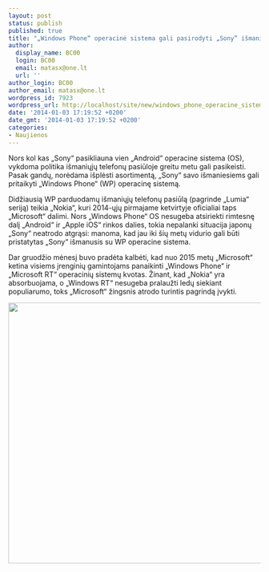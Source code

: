 ```yaml
---
layout: post
status: publish
published: true
title: "„Windows Phone“ operacinė sistema gali pasirodyti „Sony“ išmaniuosiuose"
author:
  display_name: BC00
  login: BC00
  email: matasx@one.lt
  url: ''
author_login: BC00
author_email: matasx@one.lt
wordpress_id: 7923
wordpress_url: http://localhost/site/new/windows_phone_operacine_sistema_gali_pasirodyti_sony_ismaniuosiuose/
date: '2014-01-03 17:19:52 +0200'
date_gmt: '2014-01-03 17:19:52 +0200'
categories:
- Naujienos
---
```

<p>
	Nors kol kas &bdquo;Sony&ldquo; pasikliauna vien &bdquo;Android&ldquo; operacine sistema (OS), vykdoma politika i&scaron;maniųjų telefonų pasiūloje greitu metu gali pasikeisti. Pasak gandų, norėdama i&scaron;plėsti asortimentą, &bdquo;Sony&ldquo; savo i&scaron;maniesiems gali pritaikyti &bdquo;Windows Phone&ldquo; (WP) operacinę sistemą.</p>
<p>
	Didžiausią WP parduodamų i&scaron;maniųjų telefonų pasiūlą (pagrinde &bdquo;Lumia&ldquo; seriją) teikia &bdquo;Nokia&ldquo;, kuri 2014-ųjų pirmajame ketvirtyje oficialiai taps &bdquo;Microsoft&ldquo; dalimi. Nors &bdquo;Windows Phone&ldquo; OS nesugeba atsiriekti rimtesnę dalį &bdquo;Android&ldquo; ir &bdquo;Apple iOS&ldquo; rinkos dalies, tokia nepalanki situacija japonų &bdquo;Sony&ldquo; neatrodo atgrąsi: manoma, kad jau iki &scaron;ių metų vidurio gali būti pristatytas &bdquo;Sony&ldquo; i&scaron;manusis su WP operacine sistema.</p>
<p>
	Dar gruodžio mėnesį buvo pradėta kalbėti, kad nuo 2015 metų &bdquo;Microsoft&ldquo; ketina visiems įrenginių gamintojams panaikinti &bdquo;Windows Phone&ldquo; ir &bdquo;Microsoft RT&ldquo; operacinių sistemų kvotas. Žinant, kad &bdquo;Nokia&ldquo; yra absorbuojama, o &bdquo;Windows RT&ldquo; nesugeba pralaužti ledų siekiant populiarumo, toks &bdquo;Microsoft&ldquo; žingsnis atrodo turintis pagrindą įvykti.</p>
<p style="text-align:center">
	<a href="http://www.technologijos.lt/upload/image/n/technologijos/gsm/S-34894/pair.jpg" target="blank"><img alt="" src="http://www.technologijos.lt/upload/image/n/technologijos/gsm/S-34894/1-pair.jpg" style="width: 520px;" /></a></p>
